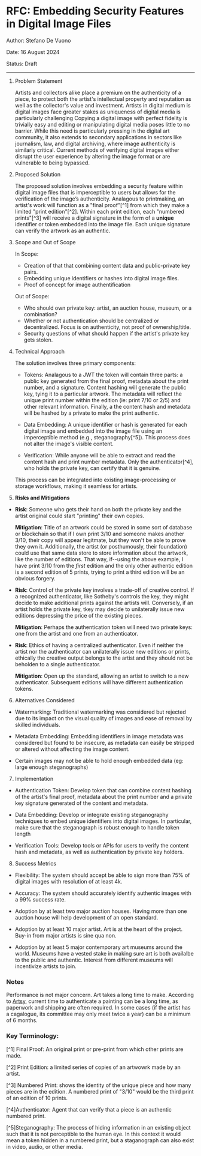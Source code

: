 # RFC: Embedding Security Features in Digital Image Files

Author: Stefano De Vuono

Date: 16 August 2024

Status: Draft

---

1. Problem Statement

     Artists and collectors alike place a premium on the authenticity of a piece, to protect both the artist's intellectual property and reputation as well as the collector's value and investment. Artists in digital medium is digital images face greater stakes as uniqueness of digital media is particularly challenging Copying a digital image with perfect fidelity is trivially easy and editing or manipulating digital media poses little to no barrier. While this need is particularly pressing in the digital art community, it also extends to secondary applications in sectors like journalism, law, and digital archiving, where image authenticity is similarly critical. Current methods of verifying digital images either disrupt the user experience by altering the image format or are vulnerable to being bypassed.

2. Proposed Solution

    The proposed solution involves embedding a security feature within digital image files that is imperceptible to users but allows for the verification of the image’s authenticity. Analagous to printmaking, an artist's work  will function as a "final proof"[^1] from which they make a limited "print edition"[^2]. Within each print edition, each "numbered prints"[^3] will receive a digital signature in the form of  a **unique** identifier or token embedded into the image file. Each unique signature can verify the artwork as an authentic.

3. Scope and Out of Scope

    In Scope:

    - Creation of that that combining content data and public-private key pairs.
    - Embedding unique identifiers or hashes into digital image files.
    - Proof of concept for image authentification

    Out of Scope:

    - Who should own private key: artist, an auction house, museum, or a combination?
    - Whether or not authentication should be centralized or decentralized. Focus is on authenticity, not proof of ownership/title.
    - Security questions of what should happen if the artist's private key gets stolen.

 4. Technical Approach

    The solution involves three primary components:

    - Tokens: Analagous to a JWT the token will contain three parts: a public key generated from the final proof, metadata about the print number, and a signature. Content hashing will generate the public key, tying it to a particular artwork. The metadata will reflect the unique print number within the edition (ie: print 7/10 or 2/5) and other relevant information. Finally, a the content hash and metadata will be hashed by a private to make the print authentic.

     - Data Embedding: A unique identifier or hash is generated for each digital image and embedded into the image file using an imperceptible method (e.g., steganography[^5]). This process does not alter the image's visible content.

     - Verification: While anyone will be able to extract and read the content hash and print number metadata. Only the authenticator[^4], who holds the private key, can certify that it is genuine.
     
    This process can be integrated into existing image-processing or storage workflows, making it seamless for artists.

5. **Risks and Mitigations**

- **Risk**: Someone who gets their hand on both the private key and the artist original could start "printing" their own copies.

    **Mitigation**: Title of an artwork could be stored in some sort of database or blockchain so that if I own print 3/10 and someone makes another 3/10, their copy will appear legitmate, but they won't be able to prove they own it. Additionally, the artist (or posthumously, their foundation) could use that same data store to store information about the artwork, like the number of editions. That way, if--using the above example, I have print 3/10 from the _first_ edition and the only other authentic edition is a second edition of 5 prints, trying to print a third edition will be an obvious forgery.

- **Risk**: Control of the private key involves a trade-off of creative control. If a recognized authenticator, like Sotheby's controls the key, they might decide to make additional prints against the artists will. Conversely, if an artist holds the private key, tkey may decide to unilaterally issue new editions depressing the price of the existing pieces.

    **Mitigation**: Perhaps the authentication token will need two private keys: one from the artist and one from an authenticator.

- **Risk**: Ethics of having a centralized authenticator. Even if neither the artist nor the authenticator can unilaterally issue new editions or prints, ethically the creative output belongs to the artist and they should not be beholden to a single authenticator.

    **Mitigation**: Open up the standard, allowing an artist to switch to a new authenticator. Subsequent editions will have different authentication tokens.

6. Alternatives Considered

- Watermarking: Traditional watermarking was considered but rejected due to its impact on the visual quality of images and ease of removal by skilled individuals.

- Metadata Embedding: Embedding identifiers in image metadata was considered but found to be insecure, as metadata can easily be stripped or altered without affecting the image content.

- Certain images may not be able to hold enough embedded data (eg: large enough steganographs)


7. Implementation

- Authentication Token: Develop token that can combine content hashing of the artist's final proof, metadata about the print number and a private key signature generated of the content and metadata.

 - Data Embedding: Develop or integrate existing steganography techniques to embed unique identifiers into digital images. In particular, make sure that the steganograph is robust enough to handle token length

- Verification Tools: Develop tools or APIs for users to verify the content hash and metadata, as well as authentication by private key holders.

8. Success Metrics

- Flexibility: The system should accept be able to sign more than 75% of digital images with resolution of at least 4k.

- Accuracy: The system should accurately identify authentic images with a 99% success rate.

- Adoption by at least two major auction houses. Having more than one auction house will help development of an open standard.

- Adoption by at least 10 major artist. Art is at the heart of the project. Buy-in from major artists is sine qua non.

- Adoption by at least 5 major contemporary art museums around the world. Museums have a vested stake in making sure art is both availalbe to the public and authentic. Interest from different museums will incentivize artists to join.


### Notes

Performance is not major concern. Art takes a long time to make. According to [Artsy](https://www.artsy.net/article/artsy-editorial-what-to-do-if-you-think-you-ve-found-a-masterpiece-in-the-attic), current time to authenticate a painting can be a long time, as paperwork and shipping are often required. In some cases (if the artist has a cagalogue, its committee may only meet twice a year) can be a minimum of 6 months.



### Key Terminology:

[^1] Final Proof: An original print or pre-print from which other prints are made.

[^2] Print Edition: a limited series of copies of an artwowrk made by an artist.

[^3] Numbered Print: shows the identity of the unique piece and how many pieces are in the edition. A numbered print of "3/10" would be the third print of an edition of 10 prints.

[^4]Authenticator: Agent that can verify that a piece is an authentic numbered print.

[^5]Steganography: The process of hiding information in an existing object such that it is not perceptible to the human eye. In this context it would mean a token hidden in a numbered print, but a staganograph can also exist in video, audio, or other media.
